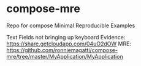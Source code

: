 # compose-mre
Repo for compose Minimal Reproducible Examples

Text Fields not bringing up keyboard
Evidence: https://share.getcloudapp.com/04uO2dOW
MRE: https://github.com/ronniemagatti/compose-mre/tree/master/MyApplication/MyApplication
